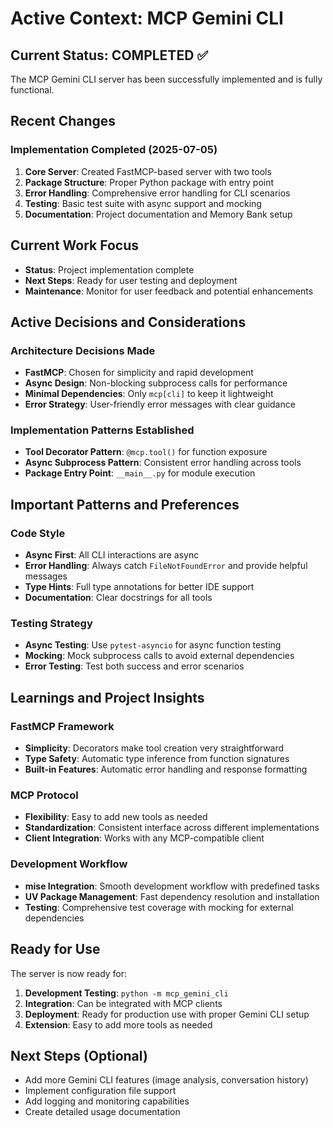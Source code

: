 # Active Context: MCP Gemini CLI

## Current Status: COMPLETED ✅

The MCP Gemini CLI server has been successfully implemented and is fully functional.

## Recent Changes

### Implementation Completed (2025-07-05)
1. **Core Server**: Created FastMCP-based server with two tools
2. **Package Structure**: Proper Python package with entry point
3. **Error Handling**: Comprehensive error handling for CLI scenarios
4. **Testing**: Basic test suite with async support and mocking
5. **Documentation**: Project documentation and Memory Bank setup

## Current Work Focus
- **Status**: Project implementation complete
- **Next Steps**: Ready for user testing and deployment
- **Maintenance**: Monitor for user feedback and potential enhancements

## Active Decisions and Considerations

### Architecture Decisions Made
- **FastMCP**: Chosen for simplicity and rapid development
- **Async Design**: Non-blocking subprocess calls for performance
- **Minimal Dependencies**: Only `mcp[cli]` to keep it lightweight
- **Error Strategy**: User-friendly error messages with clear guidance

### Implementation Patterns Established
- **Tool Decorator Pattern**: `@mcp.tool()` for function exposure
- **Async Subprocess Pattern**: Consistent error handling across tools
- **Package Entry Point**: `__main__.py` for module execution

## Important Patterns and Preferences

### Code Style
- **Async First**: All CLI interactions are async
- **Error Handling**: Always catch `FileNotFoundError` and provide helpful messages
- **Type Hints**: Full type annotations for better IDE support
- **Documentation**: Clear docstrings for all tools

### Testing Strategy
- **Async Testing**: Use `pytest-asyncio` for async function testing
- **Mocking**: Mock subprocess calls to avoid external dependencies
- **Error Testing**: Test both success and error scenarios

## Learnings and Project Insights

### FastMCP Framework
- **Simplicity**: Decorators make tool creation very straightforward
- **Type Safety**: Automatic type inference from function signatures
- **Built-in Features**: Automatic error handling and response formatting

### MCP Protocol
- **Flexibility**: Easy to add new tools as needed
- **Standardization**: Consistent interface across different implementations
- **Client Integration**: Works with any MCP-compatible client

### Development Workflow
- **mise Integration**: Smooth development workflow with predefined tasks
- **UV Package Management**: Fast dependency resolution and installation
- **Testing**: Comprehensive test coverage with mocking for external dependencies

## Ready for Use

The server is now ready for:
1. **Development Testing**: `python -m mcp_gemini_cli`
2. **Integration**: Can be integrated with MCP clients
3. **Deployment**: Ready for production use with proper Gemini CLI setup
4. **Extension**: Easy to add more tools as needed

## Next Steps (Optional)
- Add more Gemini CLI features (image analysis, conversation history)
- Implement configuration file support
- Add logging and monitoring capabilities
- Create detailed usage documentation